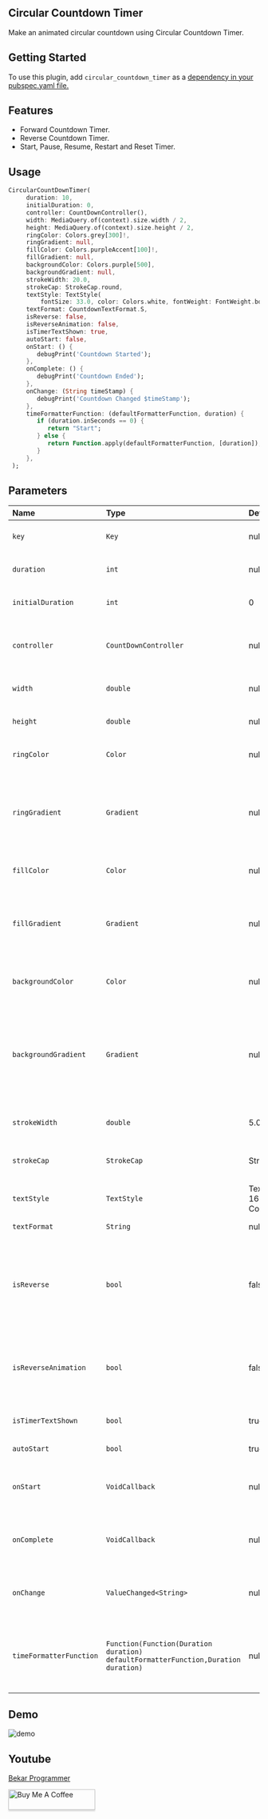## Circular Countdown Timer

Make an animated circular countdown using Circular Countdown Timer.

## Getting Started

To use this plugin, add `circular_countdown_timer` as a [dependency in your pubspec.yaml file.](https://flutter.dev/docs/development/packages-and-plugins/using-packages)

## Features
* Forward Countdown Timer.
* Reverse Countdown Timer.
* Start, Pause, Resume, Restart and Reset Timer.

## Usage

```dart
CircularCountDownTimer(
     duration: 10,
     initialDuration: 0,
     controller: CountDownController(),
     width: MediaQuery.of(context).size.width / 2,
     height: MediaQuery.of(context).size.height / 2,
     ringColor: Colors.grey[300]!,
     ringGradient: null,
     fillColor: Colors.purpleAccent[100]!,
     fillGradient: null,
     backgroundColor: Colors.purple[500],
     backgroundGradient: null,
     strokeWidth: 20.0,
     strokeCap: StrokeCap.round,
     textStyle: TextStyle(
         fontSize: 33.0, color: Colors.white, fontWeight: FontWeight.bold),
     textFormat: CountdownTextFormat.S,
     isReverse: false,
     isReverseAnimation: false,
     isTimerTextShown: true,
     autoStart: false,
     onStart: () {
        debugPrint('Countdown Started');
     },
     onComplete: () {
        debugPrint('Countdown Ended');
     },
     onChange: (String timeStamp) {
        debugPrint('Countdown Changed $timeStamp');
     },
     timeFormatterFunction: (defaultFormatterFunction, duration) {
        if (duration.inSeconds == 0) {
           return "Start";
        } else {
           return Function.apply(defaultFormatterFunction, [duration]);
        }
     },
 );
```

## Parameters
|Name|Type|Default Value|Description
|:-------------|:----------|:--------|:------------|
|`key`|`Key`|null|*Key for Countdown Timer.*|
|`duration`|`int`|null|*Countdown duration in Seconds.*|
|`initialDuration`|`int`|0|*Countdown initial elapsed Duration in Seconds.*|
|`controller`|`CountDownController`|null|*Controls (i.e Start, Pause, Resume, Restart) the Countdown Timer.*|
|`width`|`double`|null|*Width of the Countdown Widget.*|
|`height`|`double`|null|*Height of the Countdown Widget.*|
|`ringColor`|`Color`|null|*Ring Color for Countdown Widget.*|
|`ringGradient`|`Gradient`|null|*Ring Gradient for Countdown Widget. Note that ringColor will not be effective if gradient is provided.*|
|`fillColor`|`Color`|null|*Filling Color for Countdown Widget.*|
|`fillGradient`|`Gradient`|null|*Filling Gradient for Countdown Widget. Note that fillColor will not be effective if gradient is provided.*|
|`backgroundColor`|`Color`|null|*Background Color for Countdown Widget.*|
|`backgroundGradient`|`Gradient`|null|*Background Gradient for Countdown Widget. Note that backgroundColor will not be effective if gradient is provided.*|
|`strokeWidth`|`double`|5.0|*Border Thickness of the Countdown Ring.*|
|`strokeCap`|`StrokeCap`|StrokeCap.butt|*Begin and end contours with a flat edge and no extension.*|
|`textStyle`|`TextStyle`|TextStyle(fontSize: 16.0,color: Colors.black,)|*Text Style for Countdown Text.*|
|`textFormat`|`String`|null|*Format for the Countdown Text.*|
|`isReverse`|`bool`|false|*Handles Countdown Timer (true for Reverse Countdown (max to 0), false for Forward Countdown (0 to max)).*|
|`isReverseAnimation`|`bool`|false|*Handles Animation Direction (true for Reverse Animation, false for Forward Animation).*|
|`isTimerTextShown`|`bool`|true|*Handles visibility of the Countdown Text.*|
|`autoStart`|`bool`|true|*Handles the timer start.*|
|`onStart`|`VoidCallback`|null|*This Callback will execute when the Countdown Starts.*|
|`onComplete`|`VoidCallback`|null|*This Callback will execute when the Countdown Ends.*|
|`onChange`|`ValueChanged<String>`|null|*This Callback will execute when the Countdown Changes.*|
|`timeFormatterFunction`|`Function(Function(Duration duration) defaultFormatterFunction,Duration duration)`|null|*This Callback allows you to format the current duration to any String in Countdown Widget.*|

## Demo

![demo](https://user-images.githubusercontent.com/30389103/107875872-235f9e80-6ee4-11eb-9fd5-4e57d8f1cb00.gif)

## Youtube

[Bekar Programmer](https://www.youtube.com/channel/UCxjtmtkMX_uJBfqwZpa-m9A)


<a href="https://www.buymeacoffee.com/usamasiddiqui" target="_blank"><img src="https://www.buymeacoffee.com/assets/img/custom_images/orange_img.png" alt="Buy Me A Coffee" style="height: 41px !important;width: 174px !important;box-shadow: 0px 3px 2px 0px rgba(190, 190, 190, 0.5) !important;-webkit-box-shadow: 0px 3px 2px 0px rgba(190, 190, 190, 0.5) !important;" ></a>
